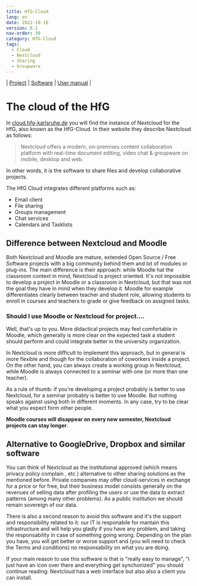 ```yaml
---
title: HfG-Cloud
lang: en
date: 2022-10-18
version: 0.1
nav-order: 30
category: HfG-Cloud
tags:
  - Cloud
  - Nextcloud
  - Sharing
  - Groupware
---
```


| [Project](https://nextcloud.com/) | [Software](https://github.com/nextcloud/) | [User manual](https://docs.nextcloud.com/server/latest/user_manual/en/) |

# The cloud of the HfG

In [cloud.hfg-karlsruhe.de](cloud.hfg-karlsruhe.de) you will find the instance of Nextcloud for the HfG, also known as the HfG-Cloud. In their website they describe Nextcloud as follows:

> Nextcloud offers a modern, on-premises content collaboration platform with real-time document editing, video chat & groupware on mobile, desktop and web.

In other words, it is the software to share files and develop collaborative projects.

The HfG Cloud integrates different platforms such as:
* Email client
* File sharing
* Groups management
* Chat services
* Calendars and Tasklists


## Difference between Nextcloud and Moodle
Both Nextcloud and Moodle are mature, extended Open Source / Free Software projects with a big community behind them and lot of modules or plug-ins. The main difference is their approach: while Moodle hat the classroom context in mind, Nextcloud is project oriented. It's not impossible to develop a project in Moodle or a classroom in Nextcloud, but that was not the goal they have in mind when they develop it. Moodle for example differentiates clearly between teacher and student role, allowing students to enroll in courses and teachers to grade or give feedback on assigned tasks.

### Should I use Moodle or Nextcloud for project....
Well, that's up to you. More didactical projects may feel comfortable in Moodle, which generally is more clear on the expected task a student should perform and could integrate better in the university organization.

In Nextcloud is more difficult to implement this approach, but in general is more flexible and though for the collaboration of coworkers inside a project. On the other hand, you can always create a working group in Nextcloud, while Moodle is always connected to a seminar with one (or more than one teacher).

As a rule of thumb: if you're developing a project probably is better to use Nextcloud, for a seminar probably is better to use Moodle. But nothing speaks against using both in different moments. In any case, try to be clear what you expect form other people.

**Moodle courses will disappear on every new semester, Nextcloud projects can stay longer**.

## Alternative to GoogleDrive, Dropbox and similar software

You can think of Nextcloud as the institutional approved (which means privacy policy complain , etc.) alternative to other sharing solutions as the mentioned before. Private companies may offer cloud-services in exchange for a price or for free, but their business model consists generally on the revenues of selling data after profiling the users or use the data to extract patterns (among many other problems). As a public institution we should remain sovereign of our data.

There is also a second reason to avoid this software and it's the support and responsibility related to it: our IT is responabile for mantain this infrastructure and will help you gladly if you have any problem, and taking the responsability in case of something going wrong. Depending on the plan you have, you will get better or worse support and (you will need to check the Terms and conditions) no responsability on what you are doing.

If your main reason to use this software is that is "really easy to manage", "i just have an icon over there and everything get synchonized" you should continue reading: Nextcloud has a web interface but also also a client you can install.
